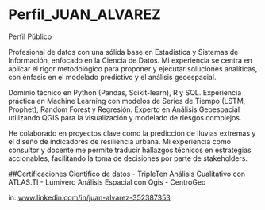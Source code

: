 # Perfil_JUAN_ALVAREZ
Perfil Público

Profesional de datos con una sólida base en Estadística y Sistemas de Información, enfocado en la Ciencia de Datos. Mi experiencia se centra en aplicar el rigor metodológico para proponer y ejecutar soluciones analíticas, con énfasis en el modelado predictivo y el análisis geoespacial.

Dominio técnico en Python (Pandas, Scikit-learn), R y SQL. Experiencia práctica en Machine Learning con modelos de Series de Tiempo (LSTM, Prophet), Random Forest y Regresión. Experto en Análisis Geoespacial utilizando QGIS para la visualización y modelado de riesgos complejos.

He colaborado en proyectos clave como la predicción de lluvias extremas y el diseño de indicadores de resiliencia urbana. Mi experiencia como consultor y docente me permite traducir hallazgos técnicos en estrategias accionables, facilitando la toma de decisiones por parte de stakeholders.

##Certificaciones
Científico de datos - TripleTen
Análisis Cualitativo con ATLAS.TI - Lumivero
Análisis Espacial con Qgis - CentroGeo

in: www.linkedin.com/in/juan-alvarez-352387353
